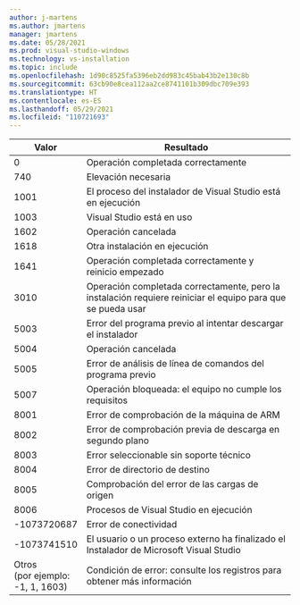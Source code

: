 ```yaml
---
author: j-martens
ms.author: jmartens
manager: jmartens
ms.date: 05/28/2021
ms.prod: visual-studio-windows
ms.technology: vs-installation
ms.topic: include
ms.openlocfilehash: 1d90c8525fa5396eb2dd983c45bab43b2e130c8b
ms.sourcegitcommit: 63cb90e8cea112aa2ce8741101b309dbc709e393
ms.translationtype: HT
ms.contentlocale: es-ES
ms.lasthandoff: 05/29/2021
ms.locfileid: "110721693"
---
```

| **Valor** | **Resultado** |
| --------- | ---------- |
| 0 | Operación completada correctamente |
| 740 | Elevación necesaria |
| 1001 | El proceso del instalador de Visual Studio está en ejecución |
| 1003 | Visual Studio está en uso |
| 1602 | Operación cancelada |
| 1618 | Otra instalación en ejecución |
| 1641 | Operación completada correctamente y reinicio empezado |
| 3010 | Operación completada correctamente, pero la instalación requiere reiniciar el equipo para que se pueda usar |
| 5003 | Error del programa previo al intentar descargar el instalador |
| 5004 | Operación cancelada |
| 5005 | Error de análisis de línea de comandos del programa previo |
| 5007 | Operación bloqueada: el equipo no cumple los requisitos |
| 8001 | Error de comprobación de la máquina de ARM |
| 8002 | Error de comprobación previa de descarga en segundo plano |
| 8003 | Error seleccionable sin soporte técnico |
| 8004 | Error de directorio de destino |
| 8005 | Comprobación del error de las cargas de origen |
| 8006 | Procesos de Visual Studio en ejecución |
| -1073720687 | Error de conectividad |
| -1073741510 | El usuario o un proceso externo ha finalizado el Instalador de Microsoft Visual Studio |
| Otros<br>(por ejemplo:<br>-1, 1, 1603) | Condición de error: consulte los registros para obtener más información |
